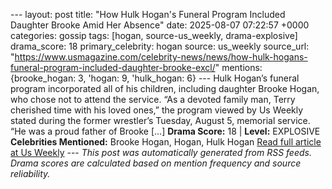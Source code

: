 --- layout: post title: "How Hulk Hogan's Funeral Program Included Daughter Brooke Amid Her Absence" date: 2025-08-07 07:22:57 +0000 categories: gossip tags: [hogan, source-us_weekly, drama-explosive] drama_score: 18 primary_celebrity: hogan source: us_weekly source_url: "https://www.usmagazine.com/celebrity-news/news/how-hulk-hogans-funeral-program-included-daughter-brooke-excl/" mentions: {brooke_hogan: 3, 'hogan: 9, 'hulk_hogan: 6} --- Hulk Hogan’s funeral program incorporated all of his children, including daughter Brooke Hogan, who chose not to attend the service. “As a devoted family man, Terry cherished time with his loved ones,” the program viewed by Us Weekly stated during the former wrestler’s Tuesday, August 5, memorial service. “He was a proud father of Brooke […] **Drama Score:** 18 | **Level:** EXPLOSIVE **Celebrities Mentioned:** Brooke Hogan, Hogan, Hulk Hogan [Read full article at Us Weekly](https://www.usmagazine.com/celebrity-news/news/how-hulk-hogans-funeral-program-included-daughter-brooke-excl/) --- *This post was automatically generated from RSS feeds. Drama scores are calculated based on mention frequency and source reliability.*